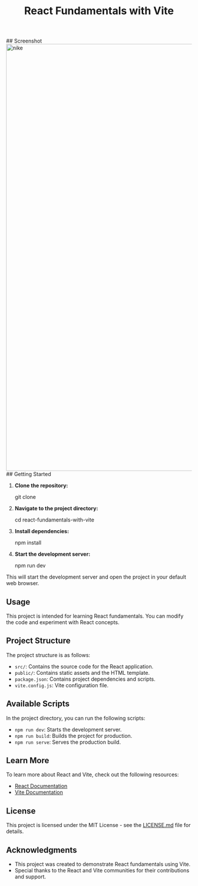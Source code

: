 <header>

# React Fundamentals with Vite

</header>

<section>
## Screenshot 
<img width="1158" alt="nike" src="https://github.com/nikhilkcodes/basic-nike-webpage-using-react/assets/86142267/2d5a788a-ec23-4378-a8fe-bd25daf9856b">
## Getting Started

1.  **Clone the repository:**

    git clone <repository-url>

3.  **Navigate to the project directory:**

    cd react-fundamentals-with-vite

5.  **Install dependencies:**

    npm install

7.  **Start the development server:**

    npm run dev

This will start the development server and open the project in your default web browser.

</section>

<section>

## Usage

This project is intended for learning React fundamentals. You can modify the code and experiment with React concepts.

</section>

<section>

## Project Structure

The project structure is as follows:

*   `src/`: Contains the source code for the React application.
*   `public/`: Contains static assets and the HTML template.
*   `package.json`: Contains project dependencies and scripts.
*   `vite.config.js`: Vite configuration file.

</section>

<section>

## Available Scripts

In the project directory, you can run the following scripts:

*   `npm run dev`: Starts the development server.
*   `npm run build`: Builds the project for production.
*   `npm run serve`: Serves the production build.

</section>

<section>

## Learn More

To learn more about React and Vite, check out the following resources:

*   [React Documentation](https://reactjs.org/docs/getting-started.html)
*   [Vite Documentation](https://vitejs.dev/)

</section>

<section>

## License

This project is licensed under the MIT License - see the [LICENSE.md](LICENSE.md) file for details.

</section>

<section>

## Acknowledgments

*   This project was created to demonstrate React fundamentals using Vite.
*   Special thanks to the React and Vite communities for their contributions and support.



</section>
